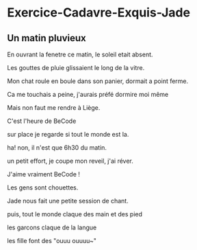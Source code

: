 # Exercice-Cadavre-Exquis-Jade

## Un matin pluvieux

En ouvrant la fenetre ce matin, le soleil etait absent.  

Les gouttes de pluie glissaient le long de la vitre. 

Mon chat roule en boule dans son panier, dormait a point ferme.

Ca me touchais a peine, j'aurais préfé dormire moi même

Mais non faut me rendre à Liège.

C'est l'heure de BeCode


sur place je regarde si tout le monde est la.

ha! non, il n'est que 6h30 du matin.

un petit effort, je coupe mon reveil, j'ai réver.

J'aime vraiment BeCode !

Les gens sont chouettes.

Jade nous fait une petite session de chant.

puis, tout le monde claque des main et des pied

les garcons claque de la langue 

les fille font des "ouuu ouuuu~"